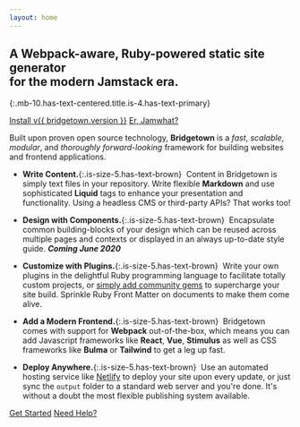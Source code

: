 ```yaml
---
layout: home
---
```


## A Webpack-aware, Ruby-powered static site generator <br/>for the modern Jamstack era.
{:.mb-10.has-text-centered.title.is-4.has-text-primary}

<div class="buttons is-centered mb-10">
  <a href="/docs/" class="button is-info is-large has-mixed-case">Install v{{ bridgetown.version }}</a>
  <a href="/docs/jamstack/" class="button is-warning is-large has-mixed-case">Er, Jamwhat?</a>
</div>

Built upon proven open source technology, **Bridgetown** is a _fast_, _scalable_, _modular_, and _thoroughly forward-looking_ framework for building websites and frontend applications.

* <span class="icon is-medium"><i class="fa fa-file-text-o is-size-4 has-text-primary"></i></span>**Write Content.**{:.is-size-5.has-text-brown} &nbsp;Content in Bridgetown is simply text files in your repository. Write flexible **Markdown** and use sophisticated **Liquid** tags to enhance your presentation and functionality. Using a headless CMS or third-party APIs? That works too!

* <span class="icon is-medium"><i class="fa fa-cubes is-size-4 has-text-primary"></i></span>**Design with Components.**{:.is-size-5.has-text-brown} &nbsp;Encapsulate common building-blocks of your design which can be reused across multiple pages and contexts or displayed in an always up-to-date style guide. _**Coming June 2020**_

* <span class="icon is-medium"><i class="fa fa-cogs is-size-4 has-text-primary"></i></span>**Customize with Plugins.**{:.is-size-5.has-text-brown} &nbsp;Write your own plugins in the delightful Ruby programming language to facilitate totally custom projects, or [simply add community gems](/plugins/) to supercharge your site build. Sprinkle Ruby Front Matter on documents to make them come alive.

* <span class="icon is-medium"><i class="fa fa-react is-size-4 has-text-primary"></i></span>**Add a Modern Frontend.**{:.is-size-5.has-text-brown} &nbsp;Bridgetown comes with support for **Webpack** out-of-the-box, which means you can add Javascript frameworks like **React**, **Vue**, **Stimulus** as well as CSS frameworks like **Bulma** or **Tailwind** to get a leg up fast.

* <span class="icon is-medium"><i class="fa fa-globe is-size-4 has-text-primary"></i></span>**Deploy Anywhere.**{:.is-size-5.has-text-brown} &nbsp;Use an automated hosting service like [Netlify](https://www.netlify.com) to deploy your site upon every update, or just sync the `output` folder to a standard web server and you're done. It's without a doubt the most flexible publishing system available.

<div class="buttons is-centered mt-12 mb-4">
  <a href="/docs/" class="button is-info is-large has-mixed-case">Get Started</a>
  <a href="/docs/community/" class="button is-warning is-large has-mixed-case">Need Help?</a>
</div>
